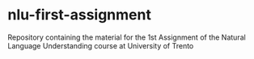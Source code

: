 # nlu-first-assignment
Repository containing the material for the 1st Assignment of the Natural Language Understanding course at University of Trento
